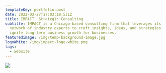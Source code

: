 ```yaml
---
templateKey: portfolio-post
date: 2022-03-27T17:03:18.531Z
title: IMPACT. Strategic Consulting
subtitle: IMPACT is a Chicago-based consulting firm that leverages its global
  network of industry experts to craft insights, ideas, and strategies that
  ignite long-term business growth for businesses.
featuredimage: /img/temp-background-image.jpg
logoWhite: /img/impact-logo-white.png
tags:
  - website
---
```

![](/img/impact-feature.jpg)